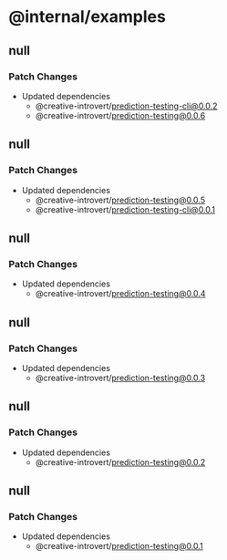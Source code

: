 # @internal/examples

## null

### Patch Changes

- Updated dependencies
  - @creative-introvert/prediction-testing-cli@0.0.2
  - @creative-introvert/prediction-testing@0.0.6

## null

### Patch Changes

- Updated dependencies
  - @creative-introvert/prediction-testing@0.0.5
  - @creative-introvert/prediction-testing-cli@0.0.1

## null

### Patch Changes

- Updated dependencies
  - @creative-introvert/prediction-testing@0.0.4

## null

### Patch Changes

- Updated dependencies
  - @creative-introvert/prediction-testing@0.0.3

## null

### Patch Changes

- Updated dependencies
  - @creative-introvert/prediction-testing@0.0.2

## null

### Patch Changes

- Updated dependencies
  - @creative-introvert/prediction-testing@0.0.1
